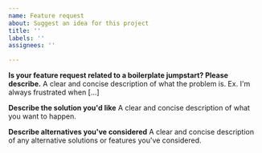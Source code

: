 ```yaml
---
name: Feature request
about: Suggest an idea for this project
title: ''
labels: ''
assignees: ''

---
```


**Is your feature request related to a boilerplate jumpstart? Please describe.**
A clear and concise description of what the problem is. Ex. I'm always frustrated when [...]

**Describe the solution you'd like**
A clear and concise description of what you want to happen.

**Describe alternatives you've considered**
A clear and concise description of any alternative solutions or features you've considered.
